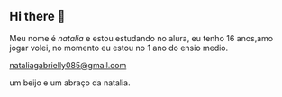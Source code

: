 ## Hi there 👋
 Meu nome é *natalia* e estou estudando no alura,
 eu tenho 16 anos,amo jogar volei,
 no momento eu estou no 1 ano do ensio medio.

 nataliagabrielly085@gmail.com

um beijo e um abraço da natalia.
